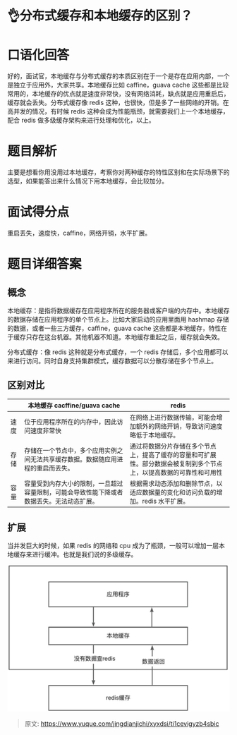 # 👌分布式缓存和本地缓存的区别？

# 口语化回答
好的，面试官，本地缓存与分布式缓存的本质区别在于一个是存在应用内部，一个是独立于应用外，大家共享。本地缓存比如 caffine，guava cache 这些都是比较常用的，本地缓存的优点就是速度非常快，没有网络消耗，缺点就是应用重启后，缓存就会丢失。分布式缓存像 redis 这种，也很快，但是多了一些网络的开销。在高并发的情况，有时候 redis 这种会成为性能瓶颈，就需要我们上一个本地缓存，配合 redis 做多级缓存架构来进行处理和优化，以上。

# 题目解析
主要是想看你用没用过本地缓存，考察你对两种缓存的特性区别和在实际场景下的选型，如果能答出来什么情况下用本地缓存，会比较加分。

# 面试得分点
重启丢失，速度快，caffine，网络开销，水平扩展。

# 题目详细答案
## 概念
本地缓存：是指将数据缓存在应用程序所在的服务器或客户端的内存中。本地缓存的数据存储在应用程序的单个节点上。比如大家启动的应用里面用 hashmap 存储的数据，或者一些三方缓存，caffine，guava cache 这些都是本地缓存，特性在于缓存只存在这台机器。其他机器不知道。本地缓存重起之后，缓存就会失效。

分布式缓存：像 redis 这种就是分布式缓存，一个 redis 存储后，多个应用都可以来进行访问。同时自身支持集群模式，缓存数据可以分散存储在多个节点上。

## 区别对比
| | 本地缓存 cacffine/guava cache | redis |
| --- | --- | --- |
| 速度 | 位于应用程序所在的内存中，因此访问速度非常快 | 在网络上进行数据传输，可能会增加额外的网络开销，导致访问速度略低于本地缓存。 |
| 存储 | 存储在一个节点中，多个应用实例之间无法共享缓存数据。数据随应用进程的重启而丢失。 | 通过将数据分片存储在多个节点上，提高了缓存的容量和可扩展性。部分数据会被复制到多个节点上，以提高数据的可靠性和可用性 |
| 容量 | 容量受到内存大小的限制，一旦超过容量限制，可能会导致性能下降或者数据丢失。无法动态扩展。 | 根据需求动态添加和删除节点，以适应数据量的变化和访问负载的增加。redis 水平扩展。 |


## 扩展
当并发巨大的时候，如果 redis 的网络和 cpu 成为了瓶颈，一般可以增加一层本地缓存来进行缓冲。也就是我们说的多级缓存。

![画板](./img/k2bBUY2nh9O3lst5/1723016869562-aa02d11b-13d2-4ec6-821d-5f0be8c0c725-016457.jpeg)



> 原文: <https://www.yuque.com/jingdianjichi/xyxdsi/ti1cevigyzb4sbic>
